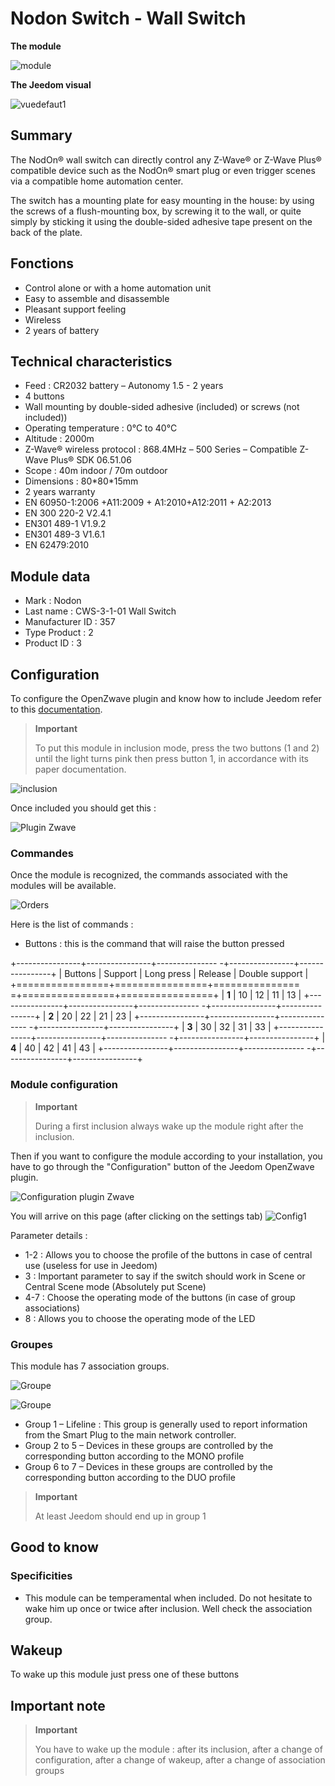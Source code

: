 # Nodon Switch - Wall Switch

**The module**

![module](images/nodon.wallswitch/module.jpg)

**The Jeedom visual**

![vuedefaut1](images/nodon.wallswitch/vuedefaut1.jpg)

## Summary

The NodOn® wall switch can directly control any Z-Wave® or Z-Wave Plus® compatible device such as the NodOn® smart plug or even trigger scenes via a compatible home automation center.

The switch has a mounting plate for easy mounting in the house: by using the screws of a flush-mounting box, by screwing it to the wall, or quite simply by sticking it using the double-sided adhesive tape present on the back of the plate.

## Fonctions

-   Control alone or with a home automation unit
-   Easy to assemble and disassemble
-   Pleasant support feeling
-   Wireless
-   2 years of battery

## Technical characteristics

-   Feed : CR2032 battery – Autonomy 1.5 - 2 years
-   4 buttons
-   Wall mounting by double-sided adhesive (included) or screws (not included))
-   Operating temperature : 0°C to 40°C
-   Altitude : 2000m
-   Z-Wave® wireless protocol : 868.4MHz – 500 Series – Compatible Z-Wave Plus® SDK 06.51.06
-   Scope : 40m indoor / 70m outdoor
-   Dimensions : 80\*80\*15mm
-   2 years warranty
-   EN 60950-1:2006 +A11:2009 + A1:2010+A12:2011 + A2:2013
-   EN 300 220-2 V2.4.1
-   EN301 489-1 V1.9.2
-   EN301 489-3 V1.6.1
-   EN 62479:2010

## Module data

-   Mark : Nodon
-   Last name : CWS-3-1-01 Wall Switch
-   Manufacturer ID : 357
-   Type Product : 2
-   Product ID : 3

## Configuration

To configure the OpenZwave plugin and know how to include Jeedom refer to this [documentation](https://doc.jeedom.com/en_US/plugins/automation%20protocol/openzwave/).

> **Important**
>
> To put this module in inclusion mode, press the two buttons (1 and 2) until the light turns pink then press button 1, in accordance with its paper documentation.

![inclusion](images/nodon.wallswitch/inclusion.jpg)

Once included you should get this :

![Plugin Zwave](images/nodon.wallswitch/information.jpg)

### Commandes

Once the module is recognized, the commands associated with the modules will be available.

![Orders](images/nodon.wallswitch/commandes.jpg)

Here is the list of commands :

-   Buttons : this is the command that will raise the button pressed

+----------------+----------------+--------------- -+----------------+----------------+
| Buttons        | Support          | Long press     | Release    | Double support   |
+================+================+=============== =+================+================+
| **1**          | 10             | 12             | 11             | 13             |
+----------------+----------------+--------------- -+----------------+----------------+
| **2**          | 20             | 22             | 21             | 23             |
+----------------+----------------+--------------- -+----------------+----------------+
| **3**          | 30             | 32             | 31             | 33             |
+----------------+----------------+--------------- -+----------------+----------------+
| **4**          | 40             | 42             | 41             | 43             |
+----------------+----------------+--------------- -+----------------+----------------+

### Module configuration

> **Important**
>
> During a first inclusion always wake up the module right after the inclusion.

Then if you want to configure the module according to your installation, you have to go through the "Configuration" button of the Jeedom OpenZwave plugin.

![Configuration plugin Zwave](images/plugin/bouton_configuration.jpg)

You will arrive on this page (after clicking on the settings tab)
![Config1](images/nodon.wallswitch/config1.jpg)

Parameter details :

-   1-2 : Allows you to choose the profile of the buttons in case of central use (useless for use in Jeedom)
-   3 : Important parameter to say if the switch should work in Scene or Central Scene mode (Absolutely put Scene)
-   4-7 : Choose the operating mode of the buttons (in case of group associations)
-   8 : Allows you to choose the operating mode of the LED

### Groupes

This module has 7 association groups.

![Groupe](images/nodon.wallswitch/groupe.jpg)

![Groupe](images/nodon.wallswitch/groupe2.jpg)

-   Group 1 – Lifeline : This group is generally used to report information from the Smart Plug to the main network controller.
-   Group 2 to 5 – Devices in these groups are controlled by the corresponding button according to the MONO profile
-   Group 6 to 7 – Devices in these groups are controlled by the corresponding button according to the DUO profile

> **Important**
>
> At least Jeedom should end up in group 1

## Good to know

### Specificities

-   This module can be temperamental when included. Do not hesitate to wake him up once or twice after inclusion. Well check the association group.

## Wakeup

To wake up this module just press one of these buttons

## Important note

> **Important**
>
> You have to wake up the module : after its inclusion, after a change of configuration, after a change of wakeup, after a change of association groups
